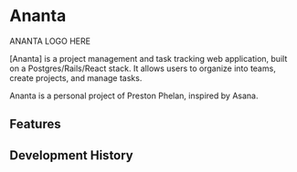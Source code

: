 # Ananta

ANANTA LOGO HERE

[Ananta] is a project management and task tracking web application, built
on a Postgres/Rails/React stack. It allows users to organize into teams, create projects, and manage tasks.  

Ananta is a personal project of Preston Phelan, inspired by Asana.

## Features


## Development History
